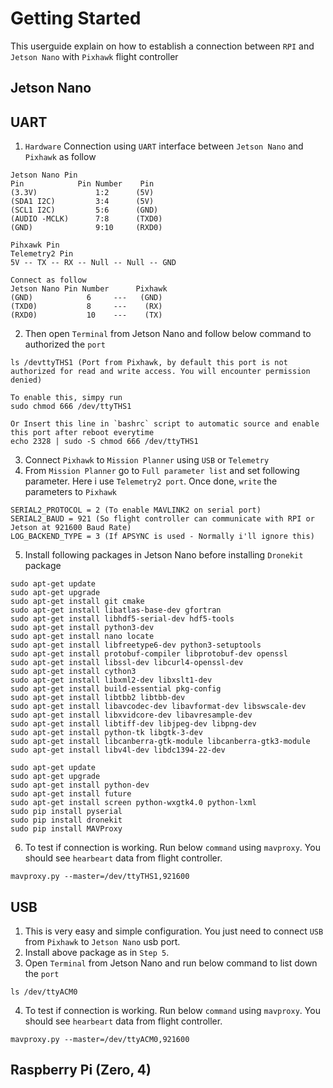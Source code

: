 # Getting Started

This userguide explain on how to establish a connection between `RPI` and `Jetson Nano` with `Pixhawk` flight controller 

## Jetson Nano

## UART
1. `Hardware` Connection using `UART` interface between `Jetson Nano` and `Pixhawk` as follow
```
Jetson Nano Pin
Pin            Pin Number    Pin
(3.3V)             1:2      (5V)
(SDA1 I2C)         3:4      (5V)
(SCL1 I2C)         5:6      (GND)
(AUDIO -MCLK)      7:8      (TXD0)
(GND)              9:10     (RXD0)

Pihxawk Pin
Telemetry2 Pin
5V -- TX -- RX -- Null -- Null -- GND

Connect as follow
Jetson Nano Pin Number      Pixhawk
(GND)            6     ---   (GND)
(TXD0)           8     ---    (RX)
(RXD0)           10    ---    (TX)
```

2. Then open `Terminal` from Jetson Nano and follow below command to authorized the `port`
```
ls /devttyTHS1 (Port from Pixhawk, by default this port is not authorized for read and write access. You will encounter permission denied)

To enable this, simpy run
sudo chmod 666 /dev/ttyTHS1

Or Insert this line in `bashrc` script to automatic source and enable this port after reboot everytime
echo 2328 | sudo -S chmod 666 /dev/ttyTHS1
```

3. Connect `Pixhawk` to `Mission Planner` using `USB` or `Telemetry`
4. From `Mission Planner` go to `Full parameter list` and set following parameter. Here i use `Telemetry2 port`. Once done, `write` the parameters to `Pixhawk`
```
SERIAL2_PROTOCOL = 2 (To enable MAVLINK2 on serial port)
SERIAL2_BAUD = 921 (So flight controller can communicate with RPI or Jetson at 921600 Baud Rate)
LOG_BACKEND_TYPE = 3 (If APSYNC is used - Normally i'll ignore this)
```

5. Install following packages in Jetson Nano before installing `Dronekit` package
```
sudo apt-get update
sudo apt-get upgrade
sudo apt-get install git cmake
sudo apt-get install libatlas-base-dev gfortran
sudo apt-get install libhdf5-serial-dev hdf5-tools
sudo apt-get install python3-dev
sudo apt-get install nano locate
sudo apt-get install libfreetype6-dev python3-setuptools
sudo apt-get install protobuf-compiler libprotobuf-dev openssl
sudo apt-get install libssl-dev libcurl4-openssl-dev
sudo apt-get install cython3
sudo apt-get install libxml2-dev libxslt1-dev
sudo apt-get install build-essential pkg-config
sudo apt-get install libtbb2 libtbb-dev
sudo apt-get install libavcodec-dev libavformat-dev libswscale-dev
sudo apt-get install libxvidcore-dev libavresample-dev
sudo apt-get install libtiff-dev libjpeg-dev libpng-dev
sudo apt-get install python-tk libgtk-3-dev
sudo apt-get install libcanberra-gtk-module libcanberra-gtk3-module
sudo apt-get install libv4l-dev libdc1394-22-dev

sudo apt-get update
sudo apt-get upgrade
sudo apt-get install python-dev
sudo apt-get install future
sudo apt-get install screen python-wxgtk4.0 python-lxml
sudo pip install pyserial
sudo pip install dronekit
sudo pip install MAVProxy
```

6. To test if connection is working. Run below `command` using `mavproxy`. You should see `hearbeart` data from flight controller.
```
mavproxy.py --master=/dev/ttyTHS1,921600 
```

## USB

1. This is very easy and simple configuration.  You just need to connect `USB` from `Pixhawk` to `Jetson Nano` usb port.
2. Install above package as in `Step 5`.
3. Open `Terminal` from Jetson Nano and run below command to list down the `port`
```
ls /dev/ttyACM0
```
4. To test if connection is working. Run below `command` using `mavproxy`. You should see `hearbeart` data from flight controller.
```
mavproxy.py --master=/dev/ttyACM0,921600
```


## Raspberry Pi (Zero, 4)

